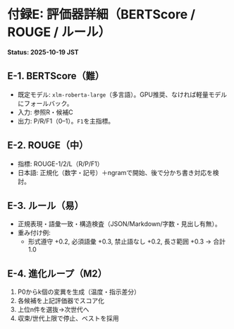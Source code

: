 # 付録E: 評価器詳細（BERTScore / ROUGE / ルール）
**Status: 2025-10-19 JST**

## E-1. BERTScore（難）
- 既定モデル: `xlm-roberta-large`（多言語）。GPU推奨、なければ軽量モデルにフォールバック。
- 入力: 参照R・候補C
- 出力: P/R/F1（0–1）。`F1`を主指標。

## E-2. ROUGE（中）
- 指標: ROUGE-1/2/L（R/P/F1）
- 日本語: 正規化（数字・記号）＋ngramで開始、後で分かち書き対応を検討。

## E-3. ルール（易）
- 正規表現・語彙一致・構造検査（JSON/Markdown/字数・見出し有無）。
- 重み付け例:
  - 形式遵守 +0.2, 必須語彙 +0.3, 禁止語なし +0.2, 長さ範囲 +0.3 → 合計1.0

## E-4. 進化ループ（M2）
1) P0からk個の変異を生成（温度・指示差分）  
2) 各候補を上記評価器でスコア化  
3) 上位n件を選抜→次世代へ  
4) 収束/世代上限で停止、ベストを採用
